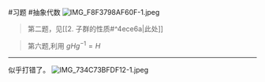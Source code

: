 #习题 #抽象代数 
![IMG_F8F3798AF60F-1.jpeg](https://obsidian-1317758465.cos.ap-shanghai.myqcloud.com/images/IMG_F8F3798AF60F-1.jpeg)
>第二题，见[[2. 子群的性质#^4ece6a|此处]]


>第六题,利用 $gHg^{-1}=H$
****

似乎打错了。
![IMG_734C73BFDF12-1.jpeg](https://obsidian-1317758465.cos.ap-shanghai.myqcloud.com/images/IMG_734C73BFDF12-1.jpeg)

